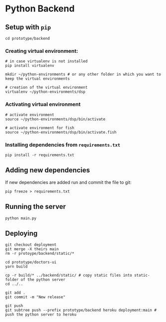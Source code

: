 # Python Backend


## Setup with `pip`

```
cd prototype/backend
```
### Creating virtual environment:
```
# in case virtualenv is not installed
pip install virtualenv

mkdir ~/python-environments # or any other folder in which you want to keep the virtual environments

# creation of the virtual environment
virtualenv ~/python-environments/dsp
```

### Activating virtual environment
```
# activate environment
source ~/python-environments/dsp/bin/activate

# activate environment for fish
source ~/python-environments/dsp/bin/activate.fish
```

### Installing dependencies from `requirements.txt`
```
pip install -r requirements.txt
```

## Adding new dependencies
If new dependencies are added run and commit the file to git:
```
pip freeze > requirements.txt
```

## Running the server

```
python main.py
```

## Deploying

```
git checkout deployment
git merge -X theirs main
rm -r protoype/backend/static/* 

cd prototype/doctors-ui
yarn build

cp -r build/* ../backend/static/ # copy static files into static-folder of the python server
cd ../..

git add .
git commit -m "New release"

git push
git subtree push --prefix prototype/backend heroku deployment:main # push the python server to heroku
```
